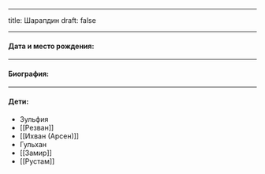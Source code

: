 
---
title: Шарапдин
draft: false

---
#### Дата и место рождения:

---
#### Биография:


---
#### Дети:
- Зульфия
- [[Резван]]
- [[Ихван (Арсен)]]
- Гульхан
- [[Замир]]
- [[Рустам]]
